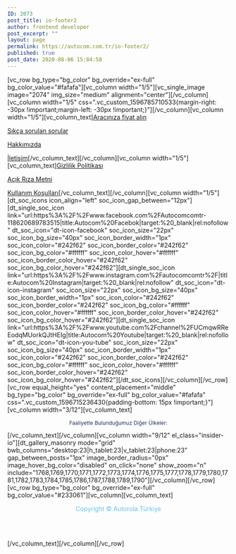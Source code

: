 ```yaml
---
ID: 2073
post_title: io-footer2
author: frontend developer
post_excerpt: ""
layout: page
permalink: https://autocom.com.tr/io-footer2/
published: true
post_date: 2020-08-06 15:04:58
---
```

[vc_row bg_type="bg_color" bg_override="ex-full" bg_color_value="#fafafa"][vc_column width="1/5"][vc_single_image image="2074" img_size="medium" alignment="center"][/vc_column][vc_column width="1/5" css=".vc_custom_1596785710533{margin-right: -30px !important;margin-left: -30px !important;}"][/vc_column][vc_column width="1/5"][vc_column_text]<a href="https://autocom.com.tr/araciniza-fiyat-alin/">Aracınıza fiyat alın</a>

<a href="https://autocom.com.tr/sss/">Sıkça sorulan sorular</a>

<a href="https://autocom.com.tr/hakkimizda/">Hakkımızda</a>

<a href="https://autocom.com.tr/iletisim/">İletişim</a>[/vc_column_text][/vc_column][vc_column width="1/5"][vc_column_text]<a href="https://autocom.com.tr/gizlilik-politikasi/">Gizlilik Politikası</a>

<a href="https://autocom.com.tr/acik-riza/">Açık Rıza Metni</a>

<a href="https://autocom.com.tr/kullanim-kosullari/">Kullanım Koşulları</a>[/vc_column_text][/vc_column][vc_column width="1/5"][dt_soc_icons icon_align="left" soc_icon_gap_between="12px"][dt_single_soc_icon link="url:https%3A%2F%2Fwww.facebook.com%2FAutocomcomtr-118620689783515|title:Autocom%20Facebok|target:%20_blank|rel:nofollow" dt_soc_icon="dt-icon-facebook" soc_icon_size="22px" soc_icon_bg_size="40px" soc_icon_border_width="1px" soc_icon_color="#242f62" soc_icon_border_color="#242f62" soc_icon_bg_color="#ffffff" soc_icon_color_hover="#ffffff" soc_icon_border_color_hover="#242f62" soc_icon_bg_color_hover="#242f62"][dt_single_soc_icon link="url:https%3A%2F%2Fwww.instagram.com%2Fautocomcomtr%2F|title:Autocom%20Instagram|target:%20_blank|rel:nofollow" dt_soc_icon="dt-icon-instagram" soc_icon_size="22px" soc_icon_bg_size="40px" soc_icon_border_width="1px" soc_icon_color="#242f62" soc_icon_border_color="#242f62" soc_icon_bg_color="#ffffff" soc_icon_color_hover="#ffffff" soc_icon_border_color_hover="#242f62" soc_icon_bg_color_hover="#242f62"][dt_single_soc_icon link="url:https%3A%2F%2Fwww.youtube.com%2Fchannel%2FUCmqwRReEodqMUorkQJtHEIg|title:Autocom%20Youtube|target:%20_blank|rel:nofollow" dt_soc_icon="dt-icon-you-tube" soc_icon_size="22px" soc_icon_bg_size="40px" soc_icon_border_width="1px" soc_icon_color="#242f62" soc_icon_border_color="#242f62" soc_icon_bg_color="#ffffff" soc_icon_color_hover="#ffffff" soc_icon_border_color_hover="#242f62" soc_icon_bg_color_hover="#242f62"][/dt_soc_icons][/vc_column][/vc_row][vc_row equal_height="yes" content_placement="middle" bg_type="bg_color" bg_override="ex-full" bg_color_value="#fafafa" css=".vc_custom_1596715236430{padding-bottom: 15px !important;}"][vc_column width="3/12"][vc_column_text]
<p style="text-align: center; color: #242f62; font-size: 12px;">Faaliyette Bulunduğumuz Diğer Ülkeler:</p>
[/vc_column_text][/vc_column][vc_column width="9/12" el_class="insider-io"][dt_gallery_masonry mode="grid" bwb_columns="desktop:23|h_tablet:23|v_tablet:23|phone:23" gap_between_posts="1px" image_border_radius="0px" image_hover_bg_color="disabled" on_click="none" show_zoom="n" include="1768,1769,1770,1771,1772,1773,1774,1776,1775,1777,1778,1779,1780,1781,1782,1783,1784,1785,1786,1787,1788,1789,1790"][/vc_column][/vc_row][vc_row bg_type="bg_color" bg_override="ex-full" bg_color_value="#233061"][vc_column][vc_column_text]
<p style="text-align: center;"><span style="color: #66c2ef;">Copyright © Autorola Türkiye</span></p>
<p style="text-align: center;"><span style="color: #ffffff;">Tüm Hakları Saklıdır. Belirtilen ticari markalar ve markalar, ilgili sahiplerine aittir.</span></p>
[/vc_column_text][/vc_column][/vc_row]